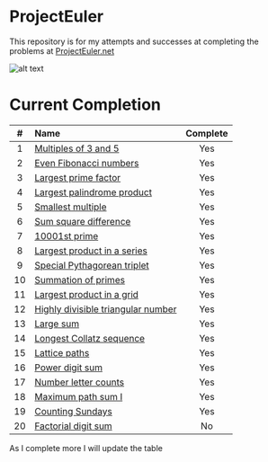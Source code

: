 # ProjectEuler
This repository is for my attempts and successes at completing the problems at [ProjectEuler.net](http://projecteuler.net)

![alt text](https://projecteuler.net/profile/ethanelliott.png "Current Solved")

# Current Completion

|#|Name|Complete|
|:----:|:-------------| :-----:|
|1|[Multiples of 3 and 5](https://projecteuler.net/problem=1)|Yes|
|2|[Even Fibonacci numbers](https://projecteuler.net/problem=2)|Yes|
|3|[Largest prime factor](https://projecteuler.net/problem=3)|Yes|
|4|[Largest palindrome product](https://projecteuler.net/problem=4)|Yes|
|5|[Smallest multiple](https://projecteuler.net/problem=5)|Yes|
|6|[Sum square difference](https://projecteuler.net/problem=6)|Yes|
|7|[10001st prime](https://projecteuler.net/problem=7)|Yes|
|8|[Largest product in a series](https://projecteuler.net/problem=8)|Yes|
|9|[Special Pythagorean triplet](https://projecteuler.net/problem=9)|Yes|
|10|[Summation of primes](https://projecteuler.net/problem=10)|Yes|
|11|[Largest product in a grid](https://projecteuler.net/problem=11)|Yes|
|12|[Highly divisible triangular number](https://projecteuler.net/problem=12)|Yes|
|13|[Large sum](https://projecteuler.net/problem=13)|Yes|
|14|[Longest Collatz sequence](https://projecteuler.net/problem=14)|Yes|
|15|[Lattice paths](https://projecteuler.net/problem=15)|Yes|
|16|[Power digit sum](https://projecteuler.net/problem=16)|Yes|
|17|[Number letter counts](https://projecteuler.net/problem=17)|Yes|
|18|[Maximum path sum I](https://projecteuler.net/problem=18)|Yes|
|19|[Counting Sundays](https://projecteuler.net/problem=19)|Yes|
|20|[Factorial digit sum](https://projecteuler.net/problem=20)|No|

As I complete more I will update the table
